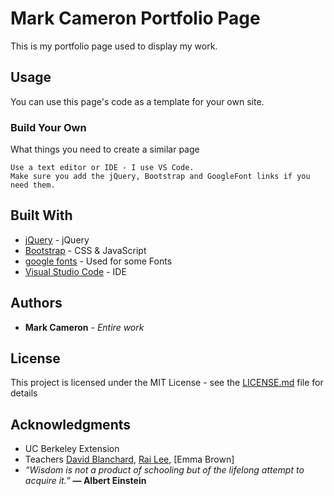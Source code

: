 # Mark Cameron Portfolio Page
This is my portfolio page used to display my work.

## Usage
You can use this page's code as a template for your own site.  

### Build Your Own

What things you need to create a similar page

```
Use a text editor or IDE - I use VS Code.
Make sure you add the jQuery, Bootstrap and GoogleFont links if you need them.
```
## Built With

* [jQuery](http://jquery.com/) - jQuery
* [Bootstrap](https://getbootstrap.com/) - CSS & JavaScript
* [google fonts](https://fonts.google.com/) - Used for some Fonts
* [Visual Studio Code](https://code.visualstudio.com/) - IDE

## Authors

* **Mark Cameron** - *Entire work*

## License

This project is licensed under the MIT License - see the [LICENSE.md](https://github.com/markcam1/markcam1.github.io/blob/master/LICENSE.md) file for details

## Acknowledgments

* UC Berkeley Extension
* Teachers [David Blanchard](https://www.linkedin.com/in/dblanchard13/), [Rai Lee](https://www.linkedin.com/in/rai-lee-38061696/), [Emma Brown]
* _“Wisdom is not a product of schooling but of the lifelong attempt to acquire it.”_ **― Albert Einstein** 